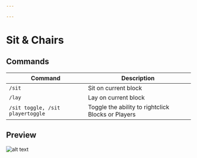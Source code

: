 ```yaml
---

---
```


# Sit & Chairs



## Commands

| Command                          | Description                                        |
| -------------------------------- | -------------------------------------------------- |
| `/sit`                           | Sit on current block                               |
| `/lay`                           | Lay on current block                               |
| `/sit toggle, /sit playertoggle` | Toggle the ability to rightclick Blocks or Players |

## Preview

![alt text](https://proxy.spigotmc.org/d13cca0e174649f619556154e3293cb563848085?url=https%3A%2F%2Fi.imgur.com%2FSWohPru.png)